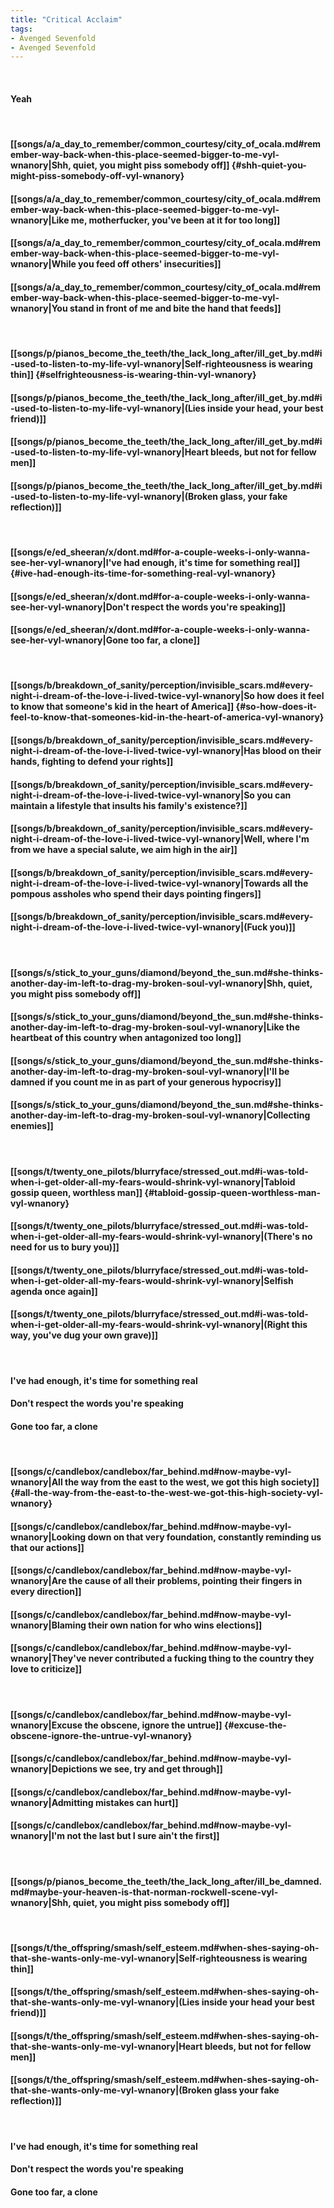 ```yaml
---
title: "Critical Acclaim"
tags:
- Avenged Sevenfold
- Avenged Sevenfold
---
```

&nbsp;
#### Yeah
&nbsp;
#### [[songs/a/a_day_to_remember/common_courtesy/city_of_ocala.md#remember-way-back-when-this-place-seemed-bigger-to-me-vyl-wnanory|Shh, quiet, you might piss somebody off]] {#shh-quiet-you-might-piss-somebody-off-vyl-wnanory}
#### [[songs/a/a_day_to_remember/common_courtesy/city_of_ocala.md#remember-way-back-when-this-place-seemed-bigger-to-me-vyl-wnanory|Like me, motherfucker, you've been at it for too long]]
#### [[songs/a/a_day_to_remember/common_courtesy/city_of_ocala.md#remember-way-back-when-this-place-seemed-bigger-to-me-vyl-wnanory|While you feed off others' insecurities]]
#### [[songs/a/a_day_to_remember/common_courtesy/city_of_ocala.md#remember-way-back-when-this-place-seemed-bigger-to-me-vyl-wnanory|You stand in front of me and bite the hand that feeds]]
&nbsp;
#### [[songs/p/pianos_become_the_teeth/the_lack_long_after/ill_get_by.md#i-used-to-listen-to-my-life-vyl-wnanory|Self-righteousness is wearing thin]] {#selfrighteousness-is-wearing-thin-vyl-wnanory}
#### [[songs/p/pianos_become_the_teeth/the_lack_long_after/ill_get_by.md#i-used-to-listen-to-my-life-vyl-wnanory|(Lies inside your head, your best friend)]]
#### [[songs/p/pianos_become_the_teeth/the_lack_long_after/ill_get_by.md#i-used-to-listen-to-my-life-vyl-wnanory|Heart bleeds, but not for fellow men]]
#### [[songs/p/pianos_become_the_teeth/the_lack_long_after/ill_get_by.md#i-used-to-listen-to-my-life-vyl-wnanory|(Broken glass, your fake reflection)]]
&nbsp;
#### [[songs/e/ed_sheeran/x/dont.md#for-a-couple-weeks-i-only-wanna-see-her-vyl-wnanory|I've had enough, it's time for something real]] {#ive-had-enough-its-time-for-something-real-vyl-wnanory}
#### [[songs/e/ed_sheeran/x/dont.md#for-a-couple-weeks-i-only-wanna-see-her-vyl-wnanory|Don't respect the words you're speaking]]
#### [[songs/e/ed_sheeran/x/dont.md#for-a-couple-weeks-i-only-wanna-see-her-vyl-wnanory|Gone too far, a clone]]
&nbsp;
#### [[songs/b/breakdown_of_sanity/perception/invisible_scars.md#every-night-i-dream-of-the-love-i-lived-twice-vyl-wnanory|So how does it feel to know that someone's kid in the heart of America]] {#so-how-does-it-feel-to-know-that-someones-kid-in-the-heart-of-america-vyl-wnanory}
#### [[songs/b/breakdown_of_sanity/perception/invisible_scars.md#every-night-i-dream-of-the-love-i-lived-twice-vyl-wnanory|Has blood on their hands, fighting to defend your rights]]
#### [[songs/b/breakdown_of_sanity/perception/invisible_scars.md#every-night-i-dream-of-the-love-i-lived-twice-vyl-wnanory|So you can maintain a lifestyle that insults his family's existence?]]
#### [[songs/b/breakdown_of_sanity/perception/invisible_scars.md#every-night-i-dream-of-the-love-i-lived-twice-vyl-wnanory|Well, where I'm from we have a special salute, we aim high in the air]]
#### [[songs/b/breakdown_of_sanity/perception/invisible_scars.md#every-night-i-dream-of-the-love-i-lived-twice-vyl-wnanory|Towards all the pompous assholes who spend their days pointing fingers]]
#### [[songs/b/breakdown_of_sanity/perception/invisible_scars.md#every-night-i-dream-of-the-love-i-lived-twice-vyl-wnanory|(Fuck you)]]
&nbsp;
#### [[songs/s/stick_to_your_guns/diamond/beyond_the_sun.md#she-thinks-another-day-im-left-to-drag-my-broken-soul-vyl-wnanory|Shh, quiet, you might piss somebody off]]
#### [[songs/s/stick_to_your_guns/diamond/beyond_the_sun.md#she-thinks-another-day-im-left-to-drag-my-broken-soul-vyl-wnanory|Like the heartbeat of this country when antagonized too long]]
#### [[songs/s/stick_to_your_guns/diamond/beyond_the_sun.md#she-thinks-another-day-im-left-to-drag-my-broken-soul-vyl-wnanory|I'll be damned if you count me in as part of your generous hypocrisy]]
#### [[songs/s/stick_to_your_guns/diamond/beyond_the_sun.md#she-thinks-another-day-im-left-to-drag-my-broken-soul-vyl-wnanory|Collecting enemies]]
&nbsp;
#### [[songs/t/twenty_one_pilots/blurryface/stressed_out.md#i-was-told-when-i-get-older-all-my-fears-would-shrink-vyl-wnanory|Tabloid gossip queen, worthless man]] {#tabloid-gossip-queen-worthless-man-vyl-wnanory}
#### [[songs/t/twenty_one_pilots/blurryface/stressed_out.md#i-was-told-when-i-get-older-all-my-fears-would-shrink-vyl-wnanory|(There's no need for us to bury you)]]
#### [[songs/t/twenty_one_pilots/blurryface/stressed_out.md#i-was-told-when-i-get-older-all-my-fears-would-shrink-vyl-wnanory|Selfish agenda once again]]
#### [[songs/t/twenty_one_pilots/blurryface/stressed_out.md#i-was-told-when-i-get-older-all-my-fears-would-shrink-vyl-wnanory|(Right this way, you've dug your own grave)]]
&nbsp;
#### I've had enough, it's time for something real
#### Don't respect the words you're speaking
#### Gone too far, a clone
&nbsp;
#### [[songs/c/candlebox/candlebox/far_behind.md#now-maybe-vyl-wnanory|All the way from the east to the west, we got this high society]] {#all-the-way-from-the-east-to-the-west-we-got-this-high-society-vyl-wnanory}
#### [[songs/c/candlebox/candlebox/far_behind.md#now-maybe-vyl-wnanory|Looking down on that very foundation, constantly reminding us that our actions]]
#### [[songs/c/candlebox/candlebox/far_behind.md#now-maybe-vyl-wnanory|Are the cause of all their problems, pointing their fingers in every direction]]
#### [[songs/c/candlebox/candlebox/far_behind.md#now-maybe-vyl-wnanory|Blaming their own nation for who wins elections]]
#### [[songs/c/candlebox/candlebox/far_behind.md#now-maybe-vyl-wnanory|They've never contributed a fucking thing to the country they love to criticize]]
&nbsp;
#### [[songs/c/candlebox/candlebox/far_behind.md#now-maybe-vyl-wnanory|Excuse the obscene, ignore the untrue]] {#excuse-the-obscene-ignore-the-untrue-vyl-wnanory}
#### [[songs/c/candlebox/candlebox/far_behind.md#now-maybe-vyl-wnanory|Depictions we see, try and get through]]
#### [[songs/c/candlebox/candlebox/far_behind.md#now-maybe-vyl-wnanory|Admitting mistakes can hurt]]
#### [[songs/c/candlebox/candlebox/far_behind.md#now-maybe-vyl-wnanory|I'm not the last but I sure ain't the first]]
&nbsp;
#### [[songs/p/pianos_become_the_teeth/the_lack_long_after/ill_be_damned.md#maybe-your-heaven-is-that-norman-rockwell-scene-vyl-wnanory|Shh, quiet, you might piss somebody off]]
&nbsp;
#### [[songs/t/the_offspring/smash/self_esteem.md#when-shes-saying-oh-that-she-wants-only-me-vyl-wnanory|Self-righteousness is wearing thin]]
#### [[songs/t/the_offspring/smash/self_esteem.md#when-shes-saying-oh-that-she-wants-only-me-vyl-wnanory|(Lies inside your head your best friend)]]
#### [[songs/t/the_offspring/smash/self_esteem.md#when-shes-saying-oh-that-she-wants-only-me-vyl-wnanory|Heart bleeds, but not for fellow men]]
#### [[songs/t/the_offspring/smash/self_esteem.md#when-shes-saying-oh-that-she-wants-only-me-vyl-wnanory|(Broken glass your fake reflection)]]
&nbsp;
#### I've had enough, it's time for something real
#### Don't respect the words you're speaking
#### Gone too far, a clone
